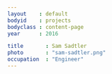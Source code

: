 ```yaml
---
layout    : default
bodyid    : projects
bodyclass : content-page
year      : 2016

title       : Sam Sadtler
photo       : "sam-sadtler.png"
occupation  : "Engineer"
---
```


